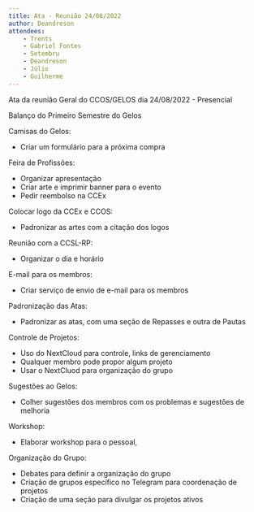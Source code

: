 ```yaml
---
title: Ata - Reunião 24/08/2022
author: Deandreson
attendees:
    - Trents
    - Gabriel Fontes
    - Setembru
    - Deandreson
    - Júlio
    - Guilherme
---
```


Ata da reunião Geral do CCOS/GELOS dia 24/08/2022 - Presencial


Balanço do Primeiro Semestre do Gelos

Camisas do Gelos:
- Criar um formulário para a próxima compra

Feira de Profissões:
- Organizar apresentação 
- Criar arte e imprimir banner para o evento
- Pedir reembolso na CCEx

Colocar logo da CCEx e CCOS:
- Padronizar as artes com a citação dos logos

Reunião com a CCSL-RP:
- Organizar o dia e horário

E-mail para os membros:
- Criar serviço de envio de e-mail para os membros

Padronização das Atas:
- Padronizar as atas, com uma seção de Repasses e outra de Pautas

Controle de Projetos:
- Uso do NextCloud para controle, links de gerenciamento
- Qualquer membro pode propor algum projeto
- Usar o NextCluod para organização do grupo

Sugestões ao Gelos:
- Colher sugestões dos membros com os problemas e sugestões de melhoria

Workshop:
- Elaborar workshop para o pessoal,

Organização do Grupo:
- Debates para definir a organização do grupo
- Criação de grupos específico no Telegram para coordenação de projetos
- Criação de uma seção para divulgar os projetos ativos
